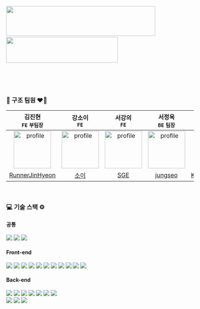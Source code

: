 <img src="https://github.com/seoljuyeon/personal/assets/110334373/b6d1c7d7-8a42-4e01-a38d-5aedffd71e13" width="400" height="80"/>
&nbsp;&nbsp;&nbsp;&nbsp;&nbsp;&nbsp;&nbsp;&nbsp;&nbsp;&nbsp;&nbsp;&nbsp;&nbsp;&nbsp;&nbsp;&nbsp;&nbsp;<img src="https://github.com/seoljuyeon/personal/assets/110334373/cde25712-9307-40f4-868b-95c3ad297576" width="300" height="69"/>


<br> <br> <br>

### 🚨 구조 팀원 ❤️‍🔥 <br>
|김진현<br>`FE` `부팀장`|강소이<br>`FE`|서강의<br>`FE`|서정욱<br>`BE` `팀장`|김동환<br>`BE`|설주연<br>`BE`|
|:--:|:--:|:--:|:--:|:--:|:--:|
|<img width = "100" alt = "profile" src= "https://github.com/seoljuyeon/personal/assets/110334373/3d7b7505-6a64-40d7-90d1-34eadb6c8315"/>|<img width = "100" alt = "profile" src= "https://github.com/seoljuyeon/personal/assets/110334373/35634f9d-bea6-4599-9737-e732e1863e78"/>|<img width = "100" alt = "profile" src= "https://github.com/seoljuyeon/personal/assets/110334373/20cba34e-eb79-425f-a299-41e749baba66"/>|<img width = "100" alt = "profile" src= "https://github.com/seoljuyeon/personal/assets/110334373/a85ffbb7-3e95-4e19-8248-5df312a51085"/>|<img width = "100" alt = "profile" src= "https://github.com/seoljuyeon/personal/assets/110334373/0350c5e9-e0a1-4461-a613-e05e645239f3"/>|<img width = "100" alt = "profile" src= "https://github.com/seoljuyeon/personal/assets/110334373/9137e6ab-c4c5-4fa5-ae65-4c4d698e9c79"/>|
|[RunnerJinHyeon](https://github.com/RunnerJinHyeon)|[소이](https://github.com/moonozz)|[SGE](https://github.com/ColmiismaL)|[jungseo](https://github.com/Jung-seo)|[KimDONGHWAN9](https://github.com/KimDONGHWAN9)|[seoljuyeon](https://github.com/seoljuyeon)|

<br>

### 💻 기술 스택 ⚙️

####  공통

<img src="https://img.shields.io/badge/Discode-5865F2?style=for-the-badge&logo=discode&logoColor=white"/> <img src="https://img.shields.io/badge/git-F05032?style=for-the-badge&logo=git&logoColor=white"> <img src="https://img.shields.io/badge/github-181717?style=for-the-badge&logo=github&logoColor=white">

####  Front-end

<img src="https://img.shields.io/badge/react-61DAFB?style=for-the-badge&logo=react&logoColor=black"> <img src="https://img.shields.io/badge/Create React App-09D3AC?style=for-the-badge&logo=Create React App&logoColor=white"> <img src="https://img.shields.io/badge/Redux-764ABC?style=for-the-badge&logo=Redux&logoColor=white"> <img src="https://img.shields.io/badge/Axios-5A29E4?style=for-the-badge&logo=Axios&logoColor=white"> <img src="https://img.shields.io/badge/React Router-CA4245?style=for-the-badge&logo=React Router&logoColor=white"> <img src="https://img.shields.io/badge/Javascript-F7DF1E?style=for-the-badge&logo=JavaScript&logoColor=black"> <img src="https://img.shields.io/badge/Prettier-F7B93E?style=for-the-badge&logo=Prettier&logoColor=black"> <img src="https://img.shields.io/badge/HTML-E34F26?style=for-the-badge&logo=HTML5&logoColor=white"> <img src="https://img.shields.io/badge/CSS-1572B6?style=for-the-badge&logo=CSS3&logoColor=white"> <img src="https://img.shields.io/badge/Figma-F24E1E?style=for-the-badge&logo=Figma&logoColor=white"> <img src="https://img.shields.io/badge/Tailwind CSS-06B6D4?style=for-the-badge&logo=Tailwind CSS&logoColor=white"/>

####  Back-end

<img src="https://img.shields.io/badge/java-F24E1E?style=for-the-badge&logo=java&logoColor=white"> <img src="https://img.shields.io/badge/SPRING DATA JPA-6DB33F?style=for-the-badge&logo=spring&logoColor=white"> <img src="https://img.shields.io/badge/spring boot-6DB33F?style=for-the-badge&logo=spring boot&logoColor=white"> <img src="https://img.shields.io/badge/spring security-6DB33F?style=for-the-badge&logo=spring security&logoColor=white"> <img src="https://img.shields.io/badge/JWT-d63aff?style=for-the-badge&logo=JSONWebTokens&logoColor=black"> <img src="https://img.shields.io/badge/mysql-4479A1?style=for-the-badge&logo=mysql&logoColor=white"> <img src="https://img.shields.io/badge/h2-004088?style=for-the-badge&logo=h2&logoColor=white">  
<img src="https://img.shields.io/badge/gradle-02303A?style=for-the-badge&logo=gradle&logoColor=white"> <img src="https://img.shields.io/badge/amazon ec2-FF9900?style=for-the-badge&logo=amazon ec2&logoColor=white"> <img src="https://img.shields.io/badge/amazon rds-527FFF?style=for-the-badge&logo=amazon rds&logoColor=white"> 
